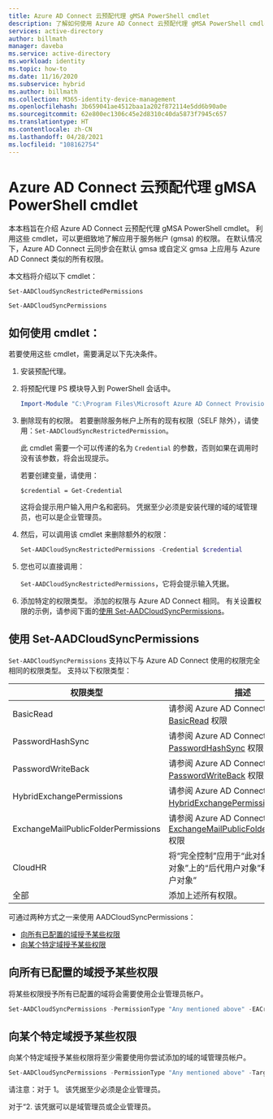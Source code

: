 ```yaml
---
title: Azure AD Connect 云预配代理 gMSA PowerShell cmdlet
description: 了解如何使用 Azure AD Connect 云预配代理 gMSA PowerShell cmdlet。
services: active-directory
author: billmath
manager: daveba
ms.service: active-directory
ms.workload: identity
ms.topic: how-to
ms.date: 11/16/2020
ms.subservice: hybrid
ms.author: billmath
ms.collection: M365-identity-device-management
ms.openlocfilehash: 3b659041ae4512baa1a202f872114e5dd6b90a0e
ms.sourcegitcommit: 62e800ec1306c45e2d8310c40da5873f7945c657
ms.translationtype: HT
ms.contentlocale: zh-CN
ms.lasthandoff: 04/28/2021
ms.locfileid: "108162754"
---
```

# <a name="azure-ad-connect-cloud-provisioning-agent-gmsa-powershell-cmdlets"></a>Azure AD Connect 云预配代理 gMSA PowerShell cmdlet

本本档旨在介绍 Azure AD Connect 云预配代理 gMSA PowerShell cmdlet。 利用这些 cmdlet，可以更细致地了解应用于服务帐户 (gmsa) 的权限。 在默认情况下，Azure AD Connect 云同步会在默认 gmsa 或自定义 gmsa 上应用与 Azure AD Connect 类似的所有权限。

本文档将介绍以下 cmdlet：

`Set-AADCloudSyncRestrictedPermissions`

`Set-AADCloudSyncPermissions`

## <a name="how-to-use-the-cmdlets"></a>如何使用 cmdlet：

若要使用这些 cmdlet，需要满足以下先决条件。

1. 安装预配代理。

2. 将预配代理 PS 模块导入到 PowerShell 会话中。

   ```powershell
   Import-Module "C:\Program Files\Microsoft Azure AD Connect Provisioning Agent\Microsoft.CloudSync.Powershell.dll"  
   ```

3. 删除现有的权限。  若要删除服务帐户上所有的现有权限（SELF 除外），请使用：`Set-AADCloudSyncRestrictedPermission`。

   此 cmdlet 需要一个可以传递的名为 `Credential` 的参数，否则如果在调用时没有该参数，将会出现提示。

   若要创建变量，请使用：

   `$credential = Get-Credential`

   这将会提示用户输入用户名和密码。 凭据至少必须是安装代理的域的域管理员，也可以是企业管理员。

4. 然后，可以调用该 cmdlet 来删除额外的权限：

   ```powershell
   Set-AADCloudSyncRestrictedPermissions -Credential $credential 
   ```

5. 您也可以直接调用：

   `Set-AADCloudSyncRestrictedPermissions`，它将会提示输入凭据。

6. 添加特定的权限类型。 添加的权限与 Azure AD Connect 相同。 有关设置权限的示例，请参阅下面的[使用 Set-AADCloudSyncPermissions](#using-set-aadcloudsyncpermissions)。

## <a name="using-set-aadcloudsyncpermissions"></a>使用 Set-AADCloudSyncPermissions

`Set-AADCloudSyncPermissions` 支持以下与 Azure AD Connect 使用的权限完全相同的权限类型。 支持以下权限类型：

|权限类型|描述|
|-----|-----|
|BasicRead| 请参阅 Azure AD Connect 的 [BasicRead](../../active-directory/hybrid/how-to-connect-configure-ad-ds-connector-account.md#configure-basic-read-only-permissions) 权限|
|PasswordHashSync|请参阅 Azure AD Connect 的 [PasswordHashSync](../../active-directory/hybrid/how-to-connect-configure-ad-ds-connector-account.md#permissions-for-password-hash-synchronization) 权限|
|PasswordWriteBack|请参阅 Azure AD Connect 的 [PasswordWriteBack](../../active-directory/hybrid/how-to-connect-configure-ad-ds-connector-account.md#permissions-for-password-writeback) 权限|
|HybridExchangePermissions|请参阅 Azure AD Connect 的 [HybridExchangePermissions](../../active-directory/hybrid/how-to-connect-configure-ad-ds-connector-account.md#permissions-for-exchange-hybrid-deployment) 权限|
|ExchangeMailPublicFolderPermissions| 请参阅 Azure AD Connect 的 [ExchangeMailPublicFolderPermissions](../../active-directory/hybrid/how-to-connect-configure-ad-ds-connector-account.md#permissions-for-exchange-mail-public-folders-preview) 权限|
|CloudHR| 将“完全控制”应用于“此对象和所有后代对象”上的“后代用户对象”和“创建/删除用户对象”|
|全部|添加上述所有权限。|

可通过两种方式之一来使用 AADCloudSyncPermissions：
- [向所有已配置的域授予某些权限](#grant-a-certain-permission-to-all-configured-domains)
- [向某个特定域授予某些权限](#grant-a-certain-permission-to-a-specific-domain)

## <a name="grant-a-certain-permission-to-all-configured-domains"></a>向所有已配置的域授予某些权限

将某些权限授予所有已配置的域将会需要使用企业管理员帐户。

```powershell
Set-AADCloudSyncPermissions -PermissionType "Any mentioned above" -EACredential $credential (prepopulated same as above [$credential = Get-Credential]) 
```

## <a name="grant-a-certain-permission-to-a-specific-domain"></a>向某个特定域授予某些权限

向某个特定域授予某些权限将至少需要使用你尝试添加的域的域管理员帐户。

```powershell
Set-AADCloudSyncPermissions -PermissionType "Any mentioned above" -TargetDomain "FQDN of domain" (has to be already configured through wizard) -TargetDomainCredential $credential(same as above) 
```

请注意：对于 1。 该凭据至少必须是企业管理员。

对于“2. 该凭据可以是域管理员或企业管理员。
